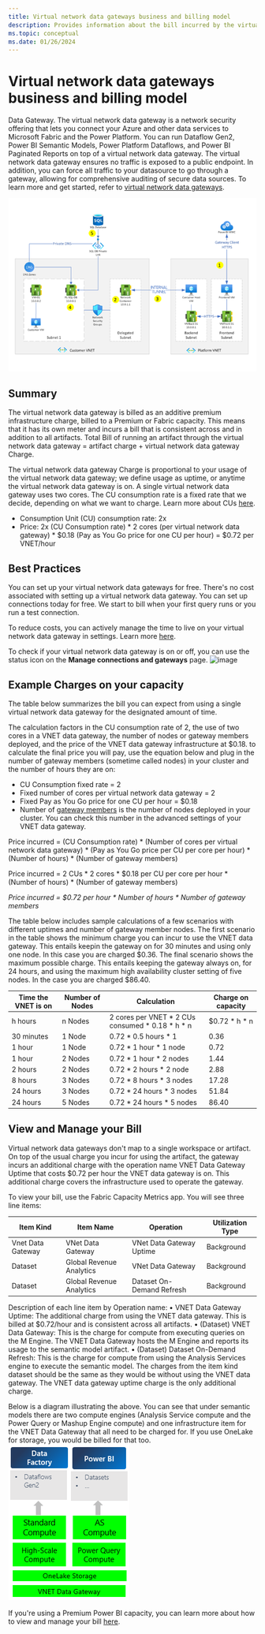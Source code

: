 ```yaml
---
title: Virtual network data gateways business and billing model
description: Provides information about the bill incurred by the virtual network data gateways.
ms.topic: conceptual
ms.date: 01/26/2024
---
```


# Virtual network data gateways business and billing model
Data Gateway. The virtual network data gateway is a network security offering that lets you connect your Azure and other data services to Microsoft Fabric and the Power Platform. You can run Dataflow Gen2, Power BI Semantic Models, Power Platform Dataflows, and Power BI Paginated Reports on top of a virtual network data gateway. The virtual network data gateway ensures no traffic is exposed to a public endpoint. In addition, you can force all traffic to your datasource to go through a gateway, allowing for comprehensive auditing of secure data sources. To learn more and get started, refer to [virtual network data gateways](overview.md).

![VNet data gateway architecture.](media/VNet-gateway-architecture-no-swift.png)

## Summary

The virtual network data gateway is billed as an additive premium infrastructure charge, billed to a Premium or Fabric capacity. This means that it has its own meter and incurs a bill that is consistent across and in addition to all artifacts. Total Bill of running an artifact through the virtual network data gateway = artifact charge + virtual network data gateway Charge.

The virtual network data gateway Charge is proportional to your usage of the virtual network data gateway; we define usage as uptime, or anytime the virtual network data gateway is on. A single virtual network data gateway uses two cores. The CU consumption rate is a fixed rate that we decide, depending on what we want to charge. Learn more about CUs [here](/fabric/enterprise/fabric-operations).

- Consumption Unit (CU) consumption rate: 2x
- Price: 2x (CU Consumption rate) * 2 cores (per virtual network data gateway) * $0.18 (Pay as You Go price for one CU per hour) = $0.72 per VNET/hour

## Best Practices

You can set up your virtual network data gateways for free. There's no cost associated with setting up a virtual network data gateway. You can set up connections today for free. We start to bill when your first query runs or you run a test connection.

To reduce costs, you can actively manage the time to live on your virtual network data gateway in settings. Learn more [here](manage-data-gateways.md#manage-settings).

To check if your virtual network data gateway is on or off, you can use the status icon on the **Manage connections and gateways** page.
![image](https://github.com/MicrosoftDocs/data-integration-pr/assets/107279699/32a68141-f942-44bb-8fc8-238b0898c80c)

## Example Charges on your capacity
The table below summarizes the bill you can expect from using a single virtual network data gateway for the designated amount of time.

The calculation factors in the CU consumption rate of 2, the use of two cores in a VNET data gateway, the number of nodes or gateway members deployed, and the price of the VNET data gateway infrastructure at $0.18. to calculate the final price you will pay, use the equation below and plug in the number of gateway members (sometime called nodes) in your cluster and the number of hours they are on:

- CU Consumption fixed rate = 2
- Fixed number of cores per virtual network data gateway = 2
- Fixed Pay as You Go price for one CU per hour = $0.18
- Number of [gateway members](https://learn.microsoft.com/en-us/data-integration/vnet/high-availability-load-balancing#how-to-create-a-cluster-of-multiple-virtual-network-data-gateways) is the number of nodes deployed in your cluster. You can check this number in the advanced settings of your VNET data gateway.

Price incurred = (CU Consumption rate) * (Number of cores per virtual network data gateway) * (Pay as You Go price per CU per core per hour) * (Number of hours) * (Number of gateway members)

Price incurred = 2 CUs * 2 cores * $0.18 per CU per core per hour * (Number of hours) * (Number of gateway members)

_Price incurred = $0.72 per hour * Number of hours * Number of gateway members_

The table below includes sample calculations of a few scenarios with different uptimes and number of gateway member nodes. The first scenario in the table shows the minimum charge you can incur to use the VNET data gateway. This entails keepin the gateway on for 30 minutes and using only one node. In this case you are charged $0.36. The final scenario shows the maximum possible charge. This entails keeping the gateway always on, for 24 hours, and using the maximum high availability cluster setting of five nodes. In the case you are charged $86.40.

|Time the VNET is on |Number of Nodes| Calculation	|Charge on capacity |
|--------------------|---------------|--------------|-------------------|
|h hours	|n Nodes | 2 cores per VNET * 2 CUs consumed * 0.18 * h * n	|$0.72 * h * n |
|30 minutes	|1 Node | 0.72 * 0.5 hours * 1	|0.36 |
|1 hour	|1 Node | 0.72 * 1 hour * 1 node	|0.72 |
|1 hour	|2 Nodes | 0.72 * 1 hour * 2 nodes	|1.44 |
|2 hours |2 Nodes | 0.72 * 2 hours * 2 node	|2.88 |
|8 hours |3 Nodes | 0.72 * 8 hours * 3 nodes |17.28 |
|24 hours	|3 Nodes | 0.72 * 24 hours * 3 nodes	|51.84 |
|24 hours	|5 Nodes | 0.72 * 24 hours * 5 nodes	|86.40 |

## View and Manage your Bill
Virtual network data gateways don't map to a single workspace or artifact. On top of the usual charge you incur for using the artifact, the gateway incurs an additional charge with the operation name VNET Data Gateway Uptime that costs $0.72 per hour the VNET data gateway is on. This additional charge covers the infrastructure used to operate the gateway. 

To view your bill, use the Fabric Capacity Metrics app. You will see three line items:

|Item Kind	|Item Name	|Operation |Utilization Type |
|-----------|-----------|----------|-----------------|
|Vnet Data Gateway	|VNet Data Gateway |VNet Data Gateway Uptime  |Background |
|Dataset 	|Global Revenue Analytics	|VNet Data Gateway	|Background |
|Dataset	|Global Revenue Analytics	|Dataset On-Demand Refresh	|Background |

Description of each line item by Operation name:
•	VNET Data Gateway Uptime: The additional charge from using the VNET data gateway. This is billed at $0.72/hour and is consistent across all artifacts.
•	(Dataset) VNET Data Gateway: This is the charge for compute from executing queries on the M Engine. The VNET Data Gateway hosts the M Engine and reports its usage to the semantic model artifact.
•	(Dataset) Dataset On-Demand Refresh: This is the charge for compute from using the Analysis Services engine to execute the semantic model.
The charges from the item kind dataset should be the same as they would be without using the VNET data gateway. The VNET data gateway uptime charge is the only additional charge. 

Below is a diagram illustrating the above. You can see that under semantic models there are two compute engines (Analysis Service compute and the Power Query or Mashup Engine compute) and one infrastructure item for the VNET Data Gateway that all need to be charged for. If you use OneLake for storage, you would be billed for that too.
![Virtual network data gateway meters](media/vnet-business-model.png)

If you're using a Premium Power BI capacity, you can learn more about how to view and manage your bill [here](/power-bi/enterprise/service-admin-premium-manage#manage-capacity).
